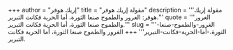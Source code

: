+++
author = "إريك هوفر"
title = "مقولة إريك هوفر"
description = '''مقولة إريك هوفر: الغرور والطموح صنعا الثورة، أما الحرية فكانت التبرير.'''
quote = '''الغرور والطموح صنعا الثورة، أما الحرية فكانت التبرير.'''
slug = '''الغرور-والطموح-صنعا-الثورة،-أما-الحرية-فكانت-التبرير'''
+++
الغرور والطموح صنعا الثورة، أما الحرية فكانت التبرير.
